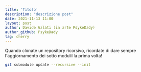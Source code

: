 ```yaml
---
title: 'Titolo'
description: "descrizione post"
date: 2021-11-13 11:00
layout: post
author: Davide Galati (in arte PsykeDady)
author_github: PsykeDady
tag: cherry
---
```


Quando clonate un repository ricorsivo, ricordate di dare sempre l'aggiornamento dei sotto modulil la prima volta!

```bash
git submodule update --recursive --init
```
